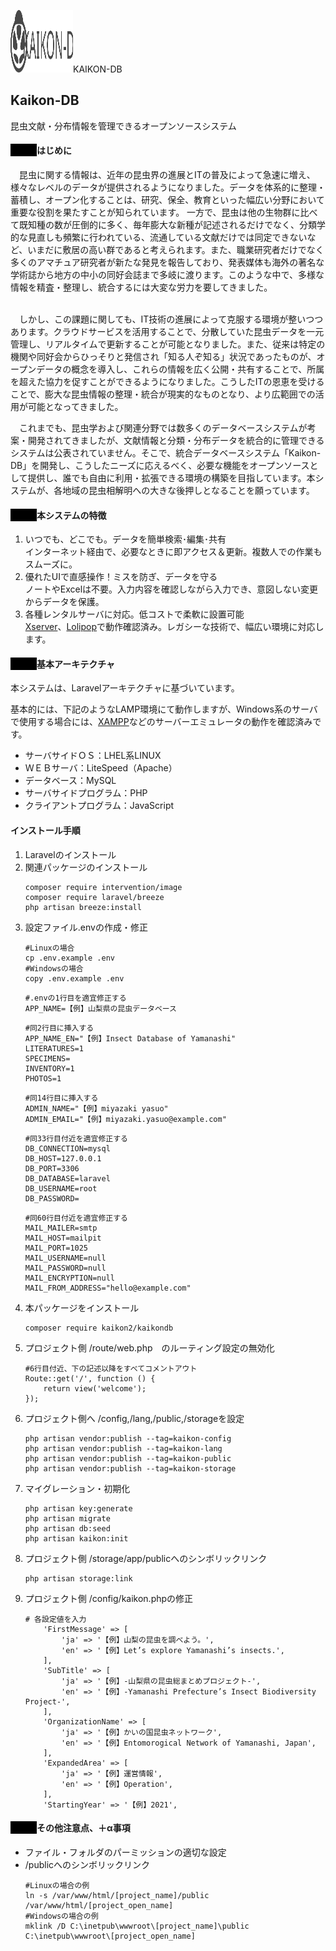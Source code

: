 <img src="public/svg/app_logo.svg" alt="App Logo" width="100" height="100"><text font-size="28">KAIKON-DB</text>
<h2>Kaikon-DB</h2>
昆虫文献・分布情報を管理できるオープンソースシステム
<h4 style="border-left:3em solid black;">はじめに</h4>
　昆虫に関する情報は、近年の昆虫界の進展とITの普及によって急速に増え、様々なレベルのデータが提供されるようになりました。データを体系的に整理・蓄積し、オープン化することは、研究、保全、教育といった幅広い分野において重要な役割を果たすことが知られています。 一方で、昆虫は他の生物群に比べて既知種の数が圧倒的に多く、毎年膨大な新種が記述されるだけでなく、分類学的な見直しも頻繁に行われている、流通している文献だけでは同定できないなど、いまだに敷居の高い群であると考えられます。また、職業研究者だけでなく多くのアマチュア研究者が新たな発見を報告しており、発表媒体も海外の著名な学術誌から地方の中小の同好会誌まで多岐に渡ります。このような中で、多様な情報を精査・整理し、統合するには大変な労力を要してきました。<br>
<br>

　しかし、この課題に関しても、IT技術の進展によって克服する環境が整いつつあります。クラウドサービスを活用することで、分散していた昆虫データを一元管理し、リアルタイムで更新することが可能となりました。また、従来は特定の機関や同好会からひっそりと発信され「知る人ぞ知る」状況であったものが、オープンデータの概念を導入し、これらの情報を広く公開・共有することで、所属を超えた協力を促すことができるようになりました。こうしたITの恩恵を受けることで、膨大な昆虫情報の整理・統合が現実的なものとなり、より広範囲での活用が可能となってきました。

　これまでも、昆虫学および関連分野では数多くのデータベースシステムが考案・開発されてきましたが、文献情報と分類・分布データを統合的に管理できるシステムは公表されていません。そこで、統合データベースシステム「Kaikon-DB」を開発し、こうしたニーズに応えるべく、必要な機能をオープンソースとして提供し、誰でも自由に利用・拡張できる環境の構築を目指しています。本システムが、各地域の昆虫相解明への大きな後押しとなることを願っています。

<h4 style="border-left:3em solid black;">本システムの特徴</h4>

<ol>
    <li>いつでも、どこでも。データを簡単検索･編集･共有</li>
インターネット経由で、必要なときに即アクセス＆更新。複数人での作業もスムーズに。
    <li>優れたUIで直感操作！ミスを防ぎ、データを守る</li>
ノートやExcelは不要。入力内容を確認しながら入力でき、意図しない変更からデータを保護。
    <li>各種レンタルサーバに対応。低コストで柔軟に設置可能 </li>
<a href="https://www.xserver.ne.jp/" target="_blank">Xserver</a>、<a href="https://lolipop.jp/" target="_blank">Lolipop</a>で動作確認済み。レガシーな技術で、幅広い環境に対応します。</ol>

<h4 style="border-left:3em solid black;">基本アーキテクチャ</h4>
本システムは、Laravelアーキテクチャに基づいています。  
  
基本的には、下記のようなLAMP環境にて動作しますが、Windows系のサーバで使用する場合には、<a href="https://www.apachefriends.org/jp/" target="_blank">XAMPP</a>などのサーバーエミュレータの動作を確認済みです。
<ul>
    <li>サーバサイドＯＳ：LHEL系LINUX</li>
    <li>ＷＥＢサーバ：LiteSpeed（Apache）</li>
    <li>データベース：MySQL</li>
    <li>サーバサイドプログラム：PHP</li>
    <li>クライアントプログラム：JavaScript</li>
</ul>

<h4 style="border:1px;">インストール手順</h4>
<ol>
<li>Laravelのインストール</li>
<li>関連パッケージのインストール</li>
    <div class="snippet-clipboard-content notranslate overflow-auto">
        <pre class="notranslate"><code>composer require intervention/image
composer require laravel/breeze
php artisan breeze:install
</code></pre>
    </div>
    
<li>設定ファイル.envの作成・修正</li>
    <div class="snippet-clipboard-content notranslate overflow-auto">
    <pre class="notranslate"><code>#Linuxの場合
cp .env.example .env
#Windowsの場合
copy .env.example .env
</code></pre>
    <pre class="notranslate"><code>#.envの1行目を適宜修正する
APP_NAME=【例】山梨県の昆虫データベース
</code></pre>
    <pre class="notranslate"><code>#同2行目に挿入する
APP_NAME_EN="【例】Insect Database of Yamanashi"
LITERATURES=1
SPECIMENS=
INVENTORY=1
PHOTOS=1
</code></pre>
    <pre class="notranslate"><code>#同14行目に挿入する
ADMIN_NAME="【例】miyazaki yasuo"
ADMIN_EMAIL="【例】miyazaki.yasuo@example.com"
</code></pre>
    <pre class="notranslate"><code>#同33行目付近を適宜修正する
DB_CONNECTION=mysql
DB_HOST=127.0.0.1
DB_PORT=3306
DB_DATABASE=laravel
DB_USERNAME=root
DB_PASSWORD=
</code></pre>
    <pre class="notranslate"><code>#同60行目付近を適宜修正する
MAIL_MAILER=smtp
MAIL_HOST=mailpit
MAIL_PORT=1025
MAIL_USERNAME=null
MAIL_PASSWORD=null
MAIL_ENCRYPTION=null
MAIL_FROM_ADDRESS="hello@example.com"
</code></pre>
    </div>

<li>本パッケージをインストール</li>
    <div class="snippet-clipboard-content notranslate overflow-auto">
    <pre class="notranslate"><code>composer require kaikon2/kaikondb
</code></pre>
    </div>

<li>プロジェクト側 /route/web.php　のルーティング設定の無効化</li>
    <div class="snippet-clipboard-content notranslate overflow-auto">
    <pre class="notranslate"><code>#6行目付近、下の記述以降をすべてコメントアウト
Route::get('/', function () {
    return view('welcome');
});
</code></pre>
    </div>

<li>プロジェクト側へ /config,/lang,/public,/storageを設定</li>
    <div class="snippet-clipboard-content notranslate overflow-auto">
    <pre class="notranslate"><code>php artisan vendor:publish --tag=kaikon-config
php artisan vendor:publish --tag=kaikon-lang
php artisan vendor:publish --tag=kaikon-public
php artisan vendor:publish --tag=kaikon-storage
</code></pre>
    </div>

<li>マイグレーション・初期化</li>
    <div class="snippet-clipboard-content notranslate overflow-auto">
    <pre class="notranslate"><code>php artisan key:generate
php artisan migrate
php artisan db:seed
php artisan kaikon:init
</code></pre>
    </div>
    
<li>プロジェクト側 /storage/app/publicへのシンボリックリンク</li>
    <div class="snippet-clipboard-content notranslate overflow-auto">
    <pre class="notranslate"><code>php artisan storage:link</code></pre>
    </div>

<li>プロジェクト側 /config/kaikon.phpの修正</li>
    <div class="snippet-clipboard-content notranslate overflow-auto">
    <pre class="notranslate"><code># 各設定値を入力
    'FirstMessage' => [
        'ja' => '【例】山梨の昆虫を調べよう。',
        'en' => '【例】Let’s explore Yamanashi’s insects.',
    ],
    'SubTitle' => [
        'ja' => '【例】-山梨県の昆虫総まとめプロジェクト-',
        'en' => '【例】-Yamanashi Prefecture’s Insect Biodiversity Project-',
    ],
    'OrganizationName' => [
        'ja' => '【例】かいの国昆虫ネットワーク',
        'en' => '【例】Entomorogical Network of Yamanashi, Japan',
    ],
    'ExpandedArea' => [
        'ja' => '【例】運営情報',
        'en' => '【例】Operation',
    ],
    'StartingYear' => '【例】2021',
</code></pre>
    </div>


</ol>


<h4 style="border-left:3em solid black;">その他注意点、＋α事項</h4>
<ul>
    <li>ファイル・フォルダのパーミッションの適切な設定</li>
    <li>/publicへのシンボリックリンク</li>
    <div class="snippet-clipboard-content notranslate overflow-auto">
    <pre class="notranslate"><code>#Linuxの場合の例
ln -s /var/www/html/[project_name]/public /var/www/html/[project_open_name]
#Windowsの場合の例
mklink /D C:\inetpub\wwwroot\[project_name]\public C:\inetpub\wwwroot\[project_open_name]
</code></pre>
    </div>
</ul>
